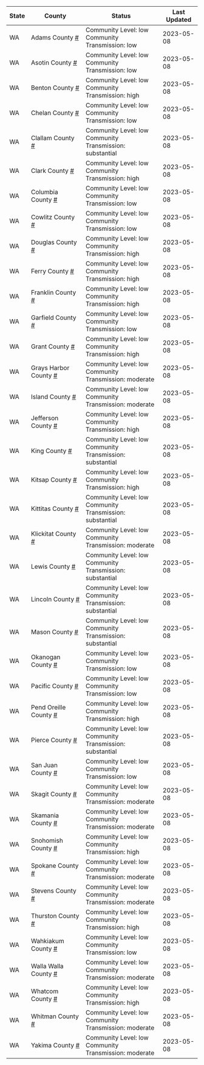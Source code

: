 State | County | Status | Last Updated
--- | --- | --- | --- 
WA | Adams County <a href="#adams_county">#</a> | <a name="adams_county"></a>Community Level: low<br/>Community Transmission: low | 2023-05-08
WA | Asotin County <a href="#asotin_county">#</a> | <a name="asotin_county"></a>Community Level: low<br/>Community Transmission: low | 2023-05-08
WA | Benton County <a href="#benton_county">#</a> | <a name="benton_county"></a>Community Level: low<br/>Community Transmission: high | 2023-05-08
WA | Chelan County <a href="#chelan_county">#</a> | <a name="chelan_county"></a>Community Level: low<br/>Community Transmission: low | 2023-05-08
WA | Clallam County <a href="#clallam_county">#</a> | <a name="clallam_county"></a>Community Level: low<br/>Community Transmission: substantial | 2023-05-08
WA | Clark County <a href="#clark_county">#</a> | <a name="clark_county"></a>Community Level: low<br/>Community Transmission: high | 2023-05-08
WA | Columbia County <a href="#columbia_county">#</a> | <a name="columbia_county"></a>Community Level: low<br/>Community Transmission: low | 2023-05-08
WA | Cowlitz County <a href="#cowlitz_county">#</a> | <a name="cowlitz_county"></a>Community Level: low<br/>Community Transmission: low | 2023-05-08
WA | Douglas County <a href="#douglas_county">#</a> | <a name="douglas_county"></a>Community Level: low<br/>Community Transmission: high | 2023-05-08
WA | Ferry County <a href="#ferry_county">#</a> | <a name="ferry_county"></a>Community Level: low<br/>Community Transmission: high | 2023-05-08
WA | Franklin County <a href="#franklin_county">#</a> | <a name="franklin_county"></a>Community Level: low<br/>Community Transmission: high | 2023-05-08
WA | Garfield County <a href="#garfield_county">#</a> | <a name="garfield_county"></a>Community Level: low<br/>Community Transmission: low | 2023-05-08
WA | Grant County <a href="#grant_county">#</a> | <a name="grant_county"></a>Community Level: low<br/>Community Transmission: high | 2023-05-08
WA | Grays Harbor County <a href="#grays_harbor_county">#</a> | <a name="grays_harbor_county"></a>Community Level: low<br/>Community Transmission: moderate | 2023-05-08
WA | Island County <a href="#island_county">#</a> | <a name="island_county"></a>Community Level: low<br/>Community Transmission: moderate | 2023-05-08
WA | Jefferson County <a href="#jefferson_county">#</a> | <a name="jefferson_county"></a>Community Level: low<br/>Community Transmission: high | 2023-05-08
WA | King County <a href="#king_county">#</a> | <a name="king_county"></a>Community Level: low<br/>Community Transmission: substantial | 2023-05-08
WA | Kitsap County <a href="#kitsap_county">#</a> | <a name="kitsap_county"></a>Community Level: low<br/>Community Transmission: high | 2023-05-08
WA | Kittitas County <a href="#kittitas_county">#</a> | <a name="kittitas_county"></a>Community Level: low<br/>Community Transmission: substantial | 2023-05-08
WA | Klickitat County <a href="#klickitat_county">#</a> | <a name="klickitat_county"></a>Community Level: low<br/>Community Transmission: moderate | 2023-05-08
WA | Lewis County <a href="#lewis_county">#</a> | <a name="lewis_county"></a>Community Level: low<br/>Community Transmission: substantial | 2023-05-08
WA | Lincoln County <a href="#lincoln_county">#</a> | <a name="lincoln_county"></a>Community Level: low<br/>Community Transmission: substantial | 2023-05-08
WA | Mason County <a href="#mason_county">#</a> | <a name="mason_county"></a>Community Level: low<br/>Community Transmission: substantial | 2023-05-08
WA | Okanogan County <a href="#okanogan_county">#</a> | <a name="okanogan_county"></a>Community Level: low<br/>Community Transmission: low | 2023-05-08
WA | Pacific County <a href="#pacific_county">#</a> | <a name="pacific_county"></a>Community Level: low<br/>Community Transmission: low | 2023-05-08
WA | Pend Oreille County <a href="#pend_oreille_county">#</a> | <a name="pend_oreille_county"></a>Community Level: low<br/>Community Transmission: high | 2023-05-08
WA | Pierce County <a href="#pierce_county">#</a> | <a name="pierce_county"></a>Community Level: low<br/>Community Transmission: substantial | 2023-05-08
WA | San Juan County <a href="#san_juan_county">#</a> | <a name="san_juan_county"></a>Community Level: low<br/>Community Transmission: low | 2023-05-08
WA | Skagit County <a href="#skagit_county">#</a> | <a name="skagit_county"></a>Community Level: low<br/>Community Transmission: moderate | 2023-05-08
WA | Skamania County <a href="#skamania_county">#</a> | <a name="skamania_county"></a>Community Level: low<br/>Community Transmission: moderate | 2023-05-08
WA | Snohomish County <a href="#snohomish_county">#</a> | <a name="snohomish_county"></a>Community Level: low<br/>Community Transmission: high | 2023-05-08
WA | Spokane County <a href="#spokane_county">#</a> | <a name="spokane_county"></a>Community Level: low<br/>Community Transmission: moderate | 2023-05-08
WA | Stevens County <a href="#stevens_county">#</a> | <a name="stevens_county"></a>Community Level: low<br/>Community Transmission: moderate | 2023-05-08
WA | Thurston County <a href="#thurston_county">#</a> | <a name="thurston_county"></a>Community Level: low<br/>Community Transmission: high | 2023-05-08
WA | Wahkiakum County <a href="#wahkiakum_county">#</a> | <a name="wahkiakum_county"></a>Community Level: low<br/>Community Transmission: low | 2023-05-08
WA | Walla Walla County <a href="#walla_walla_county">#</a> | <a name="walla_walla_county"></a>Community Level: low<br/>Community Transmission: moderate | 2023-05-08
WA | Whatcom County <a href="#whatcom_county">#</a> | <a name="whatcom_county"></a>Community Level: low<br/>Community Transmission: high | 2023-05-08
WA | Whitman County <a href="#whitman_county">#</a> | <a name="whitman_county"></a>Community Level: low<br/>Community Transmission: moderate | 2023-05-08
WA | Yakima County <a href="#yakima_county">#</a> | <a name="yakima_county"></a>Community Level: low<br/>Community Transmission: moderate | 2023-05-08
